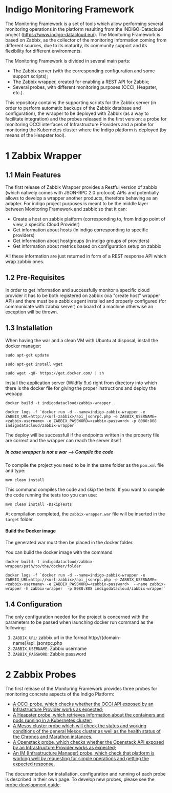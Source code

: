 # Indigo Monitoring Framework

The Monitoring Framework is a set of tools which allow performing several monitoring operations in the platform resulting from the INDIGO-Datacloud project (https://www.indigo-datacloud.eu/). The Monitoring Framework is based on Zabbix, as the collector of the monitoring information coming from different sources, due to its maturity, its community support and its flexibility for different environments.

The Monitoring Framework is divided in several main parts:
* The Zabbix server (with the corresponding configuration and some support scripts);
* The Zabbix wrapper, created for enabling a REST API for Zabbix;
* Several probes, with different monitoring purposes (OCCI, Heapster, etc.).

This repository contains the supporting scripts for the Zabbix server (in order to perform automatic backups of the Zabbix database and configuration), the wrapper to be deployed with Zabbix (as a way to facilitate integration) and the probes released in the first version: a probe for monitoring OCCI interfaces of Infrastructure Providers and a probe for monitoring the Kubernetes cluster where the Indigo platform is deployed (by means of the Heapster tool).


1 Zabbix Wrapper
================

1.1 Main Features
-----------------
The first release of Zabbix Wrapper provides a Restful version of zabbix (which natively comes with JSON-RPC 2.0 protocol) APIs and potentially allows to develop a wrapper another products, therefore behaving as an adapter.
For indigo project purposes is meant to be the middle layer between Monitoring Framework and zabbix so that it can: 

* Create a host on zabbix platform (corresponding to, from Indigo point of view, a specific Cloud Provider)
* Get information about hosts (in indigo corresponding to specific providers)
* Get information about hostgroups (in indigo groups of providers)
* Get information about metrics based on configuration setup on zabbix

All these information are just returned in form of a REST response API which wrap zabbix ones.

1.2 Pre-Requisites
------------------
In order to get information and successfully monitor a specific cloud provider it has to be both registered on zabbix (via "create host" wrapper API) and there must be a zabbix agent installed and properly configured (for communicate with zabbix server) on board of a machine otherwise an exception will be thrown.

1.3 Installation
----------------

When having the war and a clean VM with Ubuntu at disposal, install the docker manager:
```
sudo apt-get update
```
```
sudo apt-get install wget
```
```
sudo wget -qO- https://get.docker.com/ | sh
```

Install the application server (Wildfly 9.x) right from directory into which there is the docker file for giving the proper instructions and deploy the webapp
```
docker build -t indigodatacloud/zabbix-wrapper .
```
```
docker logs -f `docker run -d --name=indigo-zabbix-wrapper -e ZABBIX_URL=http://<url-zabbix>/api_jsonrpc.php -e ZABBIX_USERNAME=<zabbix-username> -e ZABBIX_PASSWORD=<zabbix-password> -p 8080:808 indigodatacloud/zabbix-wrapper` 
```

The deploy will be successfull if the endpoints written in the property file are correct and the wrapper can reach the server itself

##### In case wrapper is not a war --> Compile the code

To compile the project you need to be in the same folder as the `pom.xml` file and type:
```
mvn clean install
```
This command compiles the code and skip the tests. If you want to compile the code running the tests too you can use:
```
mvn clean install -DskipTests
```

At compilation completed, the `zabbix-wrapper.war` file will be inserted in the `target` folder.

#### Build the Docker image

The generated war must then be placed in the docker folder.

You can build the docker image with the command
```
docker build -t indigodatacloud/zabbix-wrapper/path/to/the/docker/folder
```
```
docker logs -f `docker run -d --name=indigo-zabbix-wrapper -e ZABBIX_URL=http://<url-zabbix>/api_jsonrpc.php -e ZABBIX_USERNAME=<zabbix-username> -e ZABBIX_PASSWORD=<zabbix-password>  --name zabbix-wrapper -h zabbix-wrapper  -p 8080:808 indigodatacloud/zabbix-wrapper` 
```

1.4 Configuration
----------------- 
The only configuration needed for the project is concerned with the parameters to be passed when launching docker run command as the following:
  1. `ZABBIX_URL`: zabbix url in the format http://{domain-name}/api_jsonrpc.php
  2. `ZABBIX_USERNAME`: Zabbix username
  3. `ZABBIX_PASSWORD`: Zabbix password

2 Zabbix Probes
================

The first release of the Monitoring Framework provides three probes for monitoring concrete aspects of the Indigo Platform:
* [A OCCI probe, which checks whether the OCCI API exposed by an Infrastructure Provider works as expected;](doc/OCCI.md)
* [A Heapster probe, which retrieves information about the containers and pods running in a Kubernetes cluster;](doc/heapster.md)
* [A Mesos cluster probe which will check the status and working conditions of the general Mesos cluster as well as the health status of the Chronos and Marathon instances.](doc/mesos.md)
* [A Openstack probe, which checks whether the Openstack API exposed by an Infrastructure Provider works as expected;](doc/OPENSTACK.md)
* [An IM (Infrastructure Manager) probe, which check that platform is working well by requesting for simple operations and getting the expected response.](zabbix-probes/im-zabbix-probe/doc/im-zabbix-agent.md)

The documentation for installation, configuration and running of each probe is described in their own page. To develop new probes, please see the [probe development guide](doc/probe_development.md).
